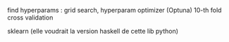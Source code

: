 find hyperparams : grid search, hyperparam optimizer (Optuna)
10-th fold cross validation

sklearn (elle voudrait la version haskell de cette lib python)